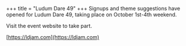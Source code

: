 +++
title = "Ludum Dare 49"
+++
Signups and theme suggestions have opened for Ludum Dare 49, taking place on October 1st-4th weekend.

Visit the event website to take part. 

[https://ldjam.com](https://ldjam.com)